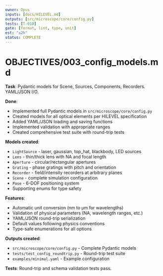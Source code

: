 ```yaml
---
owner: Opus
inputs: [docs/HILEVEL.md]
outputs: [src/microscope/core/config.py]
tests: [T-010]
gate: [format, lint, type, unit]
est: "≤2h"
status: COMPLETE
---
```


# OBJECTIVES/003_config_models.md

**Task**: Pydantic models for Scene, Sources, Components, Recorders. YAML/JSON I/O.

**Done**: 
- Implemented full Pydantic models in `src/microscope/core/config.py`
- Created models for all optical elements per HILEVEL specification
- Added YAML/JSON loading and saving functions
- Implemented validation with appropriate ranges
- Created comprehensive test suite with round-trip tests

**Models created**:
- `LightSource` - laser, gaussian, top_hat, blackbody, LED sources
- `Lens` - thin/thick lens with NA and focal length
- `Aperture` - circular/rectangular apertures
- `Grating` - phase gratings with pitch and orientation
- `Recorder` - field/intensity recorders at arbitrary planes
- `Scene` - complete simulation configuration
- `Pose` - 6-DOF positioning system
- Supporting enums for type safety

**Features**:
- Automatic unit conversion (nm to µm for wavelengths)
- Validation of physical parameters (NA, wavelength ranges, etc.)
- YAML/JSON round-trip serialization
- Default values following physics conventions
- Type-safe enumerations for all options

**Outputs created**:
- `src/microscope/core/config.py` - Complete Pydantic models
- `tests/test_config_roundtrip.py` - Round-trip test suite
- `examples/minimal.yaml` - Example configuration

**Tests**: Round-trip and schema validation tests pass.
